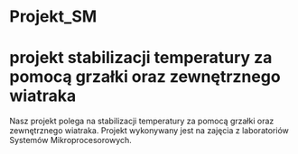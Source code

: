 # Projekt_SM
projekt stabilizacji temperatury za pomocą grzałki oraz zewnętrznego wiatraka
=======
Nasz projekt polega na stabilizacji temperatury za pomocą grzałki oraz zewnętrznego wiatraka. Projekt wykonywany jest na zajęcia z laboratoriów Systemów Mikroprocesorowych.

